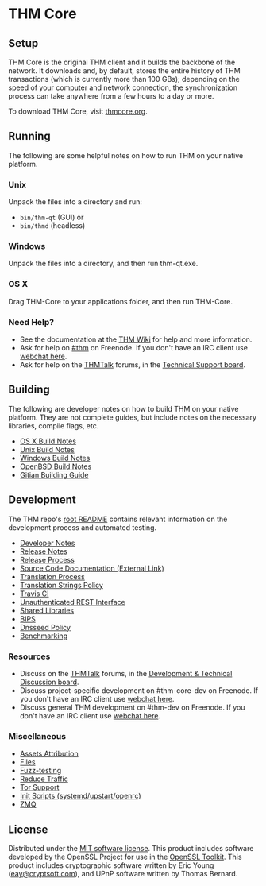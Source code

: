 THM Core
=============

Setup
---------------------
THM Core is the original THM client and it builds the backbone of the network. It downloads and, by default, stores the entire history of THM transactions (which is currently more than 100 GBs); depending on the speed of your computer and network connection, the synchronization process can take anywhere from a few hours to a day or more.

To download THM Core, visit [thmcore.org](https://thmcore.org/en/releases/).

Running
---------------------
The following are some helpful notes on how to run THM on your native platform.

### Unix

Unpack the files into a directory and run:

- `bin/thm-qt` (GUI) or
- `bin/thmd` (headless)

### Windows

Unpack the files into a directory, and then run thm-qt.exe.

### OS X

Drag THM-Core to your applications folder, and then run THM-Core.

### Need Help?

* See the documentation at the [THM Wiki](https://en.thm.it/wiki/Main_Page)
for help and more information.
* Ask for help on [#thm](http://webchat.freenode.net?channels=thm) on Freenode. If you don't have an IRC client use [webchat here](http://webchat.freenode.net?channels=thm).
* Ask for help on the [THMTalk](https://thmtalk.org/) forums, in the [Technical Support board](https://thmtalk.org/index.php?board=4.0).

Building
---------------------
The following are developer notes on how to build THM on your native platform. They are not complete guides, but include notes on the necessary libraries, compile flags, etc.

- [OS X Build Notes](build-osx.md)
- [Unix Build Notes](build-unix.md)
- [Windows Build Notes](build-windows.md)
- [OpenBSD Build Notes](build-openbsd.md)
- [Gitian Building Guide](gitian-building.md)

Development
---------------------
The THM repo's [root README](/README.md) contains relevant information on the development process and automated testing.

- [Developer Notes](developer-notes.md)
- [Release Notes](release-notes.md)
- [Release Process](release-process.md)
- [Source Code Documentation (External Link)](https://dev.visucore.com/thm/doxygen/)
- [Translation Process](translation_process.md)
- [Translation Strings Policy](translation_strings_policy.md)
- [Travis CI](travis-ci.md)
- [Unauthenticated REST Interface](REST-interface.md)
- [Shared Libraries](shared-libraries.md)
- [BIPS](bips.md)
- [Dnsseed Policy](dnsseed-policy.md)
- [Benchmarking](benchmarking.md)

### Resources
* Discuss on the [THMTalk](https://thmtalk.org/) forums, in the [Development & Technical Discussion board](https://thmtalk.org/index.php?board=6.0).
* Discuss project-specific development on #thm-core-dev on Freenode. If you don't have an IRC client use [webchat here](http://webchat.freenode.net/?channels=thm-core-dev).
* Discuss general THM development on #thm-dev on Freenode. If you don't have an IRC client use [webchat here](http://webchat.freenode.net/?channels=thm-dev).

### Miscellaneous
- [Assets Attribution](assets-attribution.md)
- [Files](files.md)
- [Fuzz-testing](fuzzing.md)
- [Reduce Traffic](reduce-traffic.md)
- [Tor Support](tor.md)
- [Init Scripts (systemd/upstart/openrc)](init.md)
- [ZMQ](zmq.md)

License
---------------------
Distributed under the [MIT software license](/COPYING).
This product includes software developed by the OpenSSL Project for use in the [OpenSSL Toolkit](https://www.openssl.org/). This product includes
cryptographic software written by Eric Young ([eay@cryptsoft.com](mailto:eay@cryptsoft.com)), and UPnP software written by Thomas Bernard.

